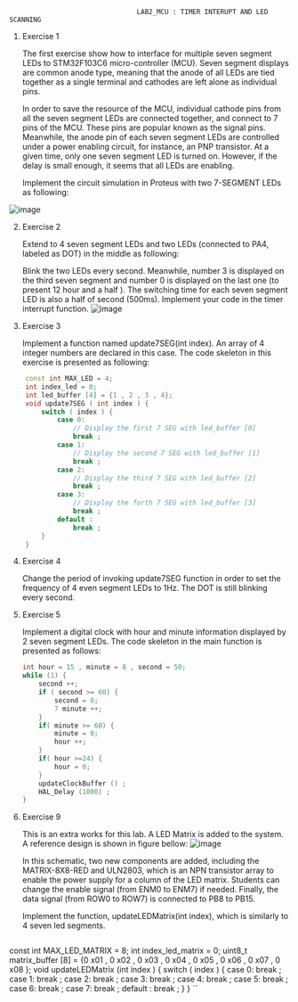                                     LAB2_MCU : TIMER INTERUPT AND LED SCANNING
                                    
1. Exercise 1

    The first exercise show how to interface for multiple seven segment LEDs to STM32F103C6 micro-controller
    (MCU). Seven segment displays are common anode type, meaning that the anode of all LEDs are tied together
    as a single terminal and cathodes are left alone as individual pins.
    
    In order to save the resource of the MCU, individual cathode pins from all the seven segment LEDs are
    connected together, and connect to 7 pins of the MCU. These pins are popular known as the signal pins.
    Meanwhile, the anode pin of each seven segment LEDs are controlled under a power enabling circuit, for
    instance, an PNP transistor. At a given time, only one seven segment LED is turned on. However, if the
    delay is small enough, it seems that all LEDs are enabling.
    
    Implement the circuit simulation in Proteus with two 7-SEGMENT LEDs as following:
    
![image](https://user-images.githubusercontent.com/106461205/236117867-0457a46d-dc4c-4884-9fc4-831d7dda71d7.png)

2. Exercise 2
  
    Extend to 4 seven segment LEDs and two LEDs (connected to PA4, labeled as DOT) in the middle as following:
    
    Blink the two LEDs every second. Meanwhile, number 3 is displayed on the third seven segment and number 0 is
    displayed on the last one (to present 12 hour and a half ). The switching time for each seven segment LED is
    also a half of second (500ms). Implement your code in the timer interrupt function.
![image](https://user-images.githubusercontent.com/106461205/236117954-045b1f11-4eee-4c31-8187-a9b9c81d8996.png)
    
3. Exercise 3

    Implement a function named update7SEG(int index). An array of 4 integer numbers are declared in this case. 
    The code skeleton in this exercise is presented as following:
    
```cpp
    const int MAX_LED = 4;
    int index_led = 0;
    int led_buffer [4] = {1 , 2 , 3 , 4};
    void update7SEG ( int index ) {
        switch ( index ) {
            case 0:
                // Display the first 7 SEG with led_buffer [0]
                break ;
            case 1:
                // Display the second 7 SEG with led_buffer [1]
                break ;
            case 2:
                // Display the third 7 SEG with led_buffer [2]
                break ;
            case 3:
                // Display the forth 7 SEG with led_buffer [3]                
                break ;
            default :            
                break ;                
        }        
    }
```
4. Exercise 4

    Change the period of invoking update7SEG function in order to set the frequency of 4 even segment LEDs to 1Hz.
    The DOT is still blinking every second.
    
5. Exercise 5
 
    Implement a digital clock with hour and minute information displayed by 2 seven segment LEDs. The code skeleton
    in the main function is presented as follows:
    ```cpp
    int hour = 15 , minute = 8 , second = 50;
    while (1) {      
        second ++;       
        if ( second >= 60) {    
            second = 0;            
            7 minute ++;            
        }
        if( minute >= 60) {        
            minute = 0;            
            hour ++;
        }        
        if( hour >=24) {        
            hour = 0;        
        }        
        updateClockBuffer () ;       
        HAL_Delay (1000) ;        
    }
    ```
    
9. Exercise 9
    
    This is an extra works for this lab. A LED Matrix is added to the system. A reference design is shown in 
    figure bellow:
![image](https://user-images.githubusercontent.com/106461205/236120708-b87477cd-22cb-48d0-901e-67568366f7d6.png)
    
    In this schematic, two new components are added, including the MATRIX-8X8-RED and ULN2803, which is an NPN 
    transistor array to enable the power supply for a column of the LED matrix. Students can change the enable
    signal (from ENM0 to ENM7) if needed. Finally, the data signal (from ROW0 to ROW7) is connected to PB8 to PB15.
    
    Implement the function, updateLEDMatrix(int index), which is similarly to 4 seven led segments.
    ```cpp
const int MAX_LED_MATRIX = 8;
int index_led_matrix = 0;
uint8_t matrix_buffer [8] = {0 x01 , 0 x02 , 0 x03 , 0 x04 , 0 x05 , 0
x06 , 0 x07 , 0 x08 };
void updateLEDMatrix (int index ) {
switch ( index ) {
case 0:
break ;
case 1:
break ;
case 2:
break ;
case 3:
break ;
case 4:
break ;
case 5:
break ;
case 6:
break ;
case 7:
break ;
default :
break ;
}
}
    ``

